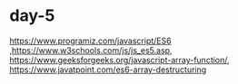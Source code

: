 # day-5
https://www.programiz.com/javascript/ES6 ,https://www.w3schools.com/js/js_es5.asp, https://www.geeksforgeeks.org/javascript-array-function/, https://www.javatpoint.com/es6-array-destructuring
